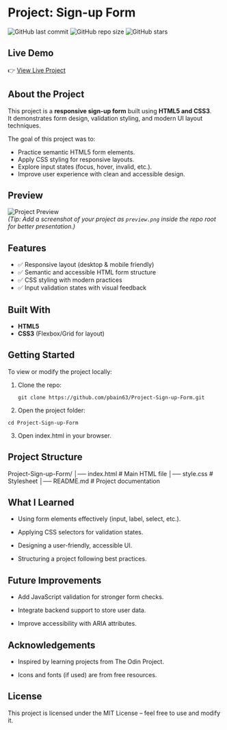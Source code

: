 # Project: Sign-up Form

![GitHub last commit](https://img.shields.io/github/last-commit/pbain63/Project-Sign-up-Form)
![GitHub repo size](https://img.shields.io/github/repo-size/pbain63/Project-Sign-up-Form)
![GitHub stars](https://img.shields.io/github/stars/pbain63/Project-Sign-up-Form?style=social)

## Live Demo

👉 [View Live Project](https://pbain63.github.io/Project-Sign-up-Form/)

## About the Project

This project is a **responsive sign-up form** built using **HTML5 and CSS3**.  
It demonstrates form design, validation styling, and modern UI layout techniques.

The goal of this project was to:

- Practice semantic HTML5 form elements.
- Apply CSS styling for responsive layouts.
- Explore input states (focus, hover, invalid, etc.).
- Improve user experience with clean and accessible design.

## Preview

![Project Preview](./preview.png)  
_(Tip: Add a screenshot of your project as `preview.png` inside the repo root for better presentation.)_

## Features

- ✅ Responsive layout (desktop & mobile friendly)
- ✅ Semantic and accessible HTML form structure
- ✅ CSS styling with modern practices
- ✅ Input validation states with visual feedback

## Built With

- **HTML5**
- **CSS3** (Flexbox/Grid for layout)

## Getting Started

To view or modify the project locally:

1. Clone the repo:

   ```
   git clone https://github.com/pbain63/Project-Sign-up-Form.git
   ```

2. Open the project folder:

```
cd Project-Sign-up-Form
```

3. Open index.html in your browser.

## Project Structure

Project-Sign-up-Form/
│── index.html # Main HTML file
│── style.css # Stylesheet
│── README.md # Project documentation

## What I Learned

- Using form elements effectively (input, label, select, etc.).

- Applying CSS selectors for validation states.

- Designing a user-friendly, accessible UI.

- Structuring a project following best practices.

## Future Improvements

- Add JavaScript validation for stronger form checks.

- Integrate backend support to store user data.

- Improve accessibility with ARIA attributes.

## Acknowledgements

- Inspired by learning projects from The Odin Project.

- Icons and fonts (if used) are from free resources.

## License

This project is licensed under the MIT License – feel free to use and modify it.
